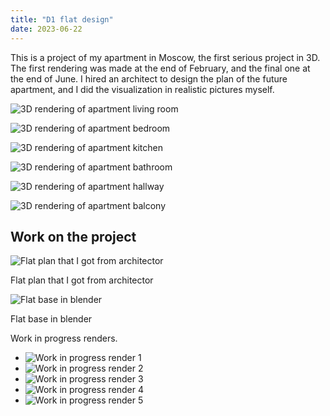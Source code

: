 ```yaml
---
title: "D1 flat design"
date: 2023-06-22
---
```


This is a project of my apartment in Moscow, the first serious project in 3D. The first rendering was made at the end of February, and the final one at the end of June. I hired an architect to design the plan of the future apartment, and I did the visualization in realistic pictures myself.

![](image1.jpg "3D rendering of apartment living room")

![](image2.jpg "3D rendering of apartment bedroom")

![](image3.jpg "3D rendering of apartment kitchen")

![](image4.jpg "3D rendering of apartment bathroom")

![](image5.jpg "3D rendering of apartment hallway")

![](image6.jpg "3D rendering of apartment balcony")

Work on the project
-------------------

![](image7.jpg "Flat plan that I got from architector")

Flat plan that I got from architector

![](image8.jpg "Flat base in blender")

Flat base in blender

Work in progress renders.

*   ![](image9.jpg "Work in progress render 1")
*   ![](image10.jpg "Work in progress render 2")
*   ![](image11.jpg "Work in progress render 3")
*   ![](image12.jpg "Work in progress render 4")
*   ![](image13.jpg "Work in progress render 5")
